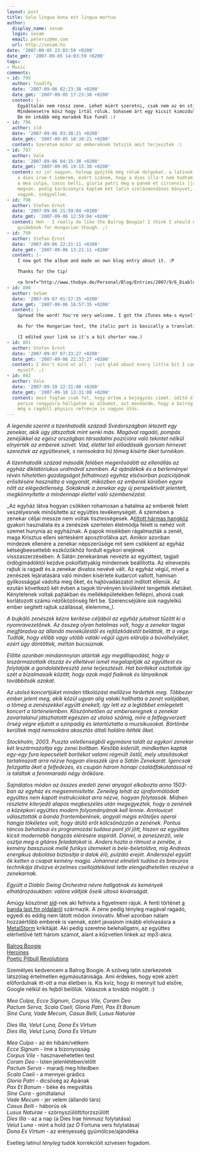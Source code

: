 ```yaml
---
layout: post
title: Sola lingua bona est lingua mortua
author:
  display_name: sesam
  login: sesam
  email: petersz@me.com
  url: http://sesam.hu
date: '2007-09-05 23:03:59 +0200'
date_gmt: '2007-09-05 14:03:59 +0200'
tags:
- Music
comments:
- id: 795
  author: foodlfg
  date: '2007-09-06 02:23:38 +0200'
  date_gmt: '2007-09-05 17:23:38 +0200'
  content: |-
    Egyáltalán nem rossz zene. Lehet miért szeretni, csak nem az én stílusom. Lehet hogy még meghallgatom párszor a későbbiekben is.
    Mindenesetre kösz hogy írtál róluk. Sohasem árt egy kicsit kimozdulni a már megszokott stílusokból..
    De én inkább még maradok Rie funél :)
- id: 796
  author: sld
  date: '2007-09-06 03:38:21 +0200'
  date_gmt: '2007-09-05 18:38:21 +0200'
  content: Szeretem mikor az embereknek tetszik amit terjesztek :)
- id: 797
  author: Vale
  date: '2007-09-06 04:15:38 +0200'
  date_gmt: '2007-09-05 19:15:38 +0200'
  content: ez jó! nagyon. holnap gyűjtök még róluk dolgokat. a latinok szerintem stimmelnek.
    a dies irae-t ismerem, ezért szánom, hogy a dies illa-t nem tudtam, de legalább
    a mea culpa, casus belli, gloria patri meg a panem et circensis (ja az nincs ott)
    megvan. pedig karácsonyra kaptam két latin szólásmondásos könyvet, és mégis itt
    vagyok. szégyellem.
- id: 798
  author: Stefan Ernst
  date: '2007-09-06 21:59:04 +0200'
  date_gmt: '2007-09-06 12:59:04 +0200'
  content: Heh - I really do like the Balrog Boogie! I think I should get a language
    guidebook for Hungarian though. ;)
- id: 799
  author: Stefan Ernst
  date: '2007-09-06 22:21:11 +0200'
  date_gmt: '2007-09-06 13:21:11 +0200'
  content: |-
    I now got the album and made an own blog entry about it. :P

    Thanks for the tip!

    <a href="http://www.thxbye.de/Personal/Blog/Entries/2007/9/6_Diablo_Swing_Orchestra.html" rel="nofollow">txhbye.de on D:S:O</a>
- id: 800
  author: SeSam
  date: '2007-09-07 01:57:35 +0200'
  date_gmt: '2007-09-06 16:57:35 +0200'
  content: |-
    Spread the word! You're very welcome. I got the iTunes m4a-s myself, they sound awesome. ;)

    As for the Hungarian text, the italic part is basically a translation of the English last.fm wiki. Believe me if I could I'd write in English all the time but there are always a lot of readers who don't speak the language that well and start to complain should I indulge in English posts for a longer period.

    (I edited your link so it's a bit shorter now.)
- id: 801
  author: Stefan Ernst
  date: '2007-09-07 07:33:27 +0200'
  date_gmt: '2007-09-06 22:33:27 +0200'
  content: I don't mind at all - just glad about every little bit I can understand
    myself. ;)
- id: 802
  author: Vale
  date: '2007-09-10 22:31:08 +0200'
  date_gmt: '2007-09-10 13:31:08 +0200'
  content: most fogtam csak fel, hogy értem a bejegyzés címét. üdítő élmény. azóta
    persze rongyosra hallgatom az albumot, azt mondanám, hogy a balrog boogie mellett
    még a ragdoll physics refrénje is nagyon ütős.
---
```


_A legenda szerint a tizenhatodik századi Svédországban létezett egy zenekar, akik úgy játszottak mint senki más. Magával ragadó, pompás zenéjükkel az egész országban társadalmi pozícióra való tekintet nélkül elnyerték az emberek szívét. Vad, élettel teli előadásaik gyorsan hírnevet szereztek az együttesnek, s nemsokára hű tömeg kísérte őket turnéikon._

_A tizenhatodik század második felében megerősödött az ellenállás az egyház diktatóriukus uralmával szemben. Az ajándékok és a bérleményei révén hihetetlen gazdagságot felhalmozó egyház elsősorban pozíciójának erősítésére használta a vagyonát, miközben az emberek körében egyre nőtt az elégedetlenség. Sokaknak a zenekar egy új perspektívát jelentett, megkönnyítette a mindennapi élettel való szembenézést._

_Az egyház látva hogyan csökken rohamosan a hatalma az emberek felett veszélyesnek minősítette az együttes tevékenységét. A szemében a zenekar céljai messze nem voltak tisztességesek. A[tiltott hármas hangköz](http://en.wikipedia.org/wiki/Tritone#Historical_uses) gyakori használata és a zenészek szertelen életmódja felett is nehéz volt szemet hunynia az egyháznak. A papok miséikben rágalmazták a zenét, maga Krisztus elleni sértésként aposztrofálva azt. Amikor azonban mindezek ellenére a zenekar népszerűsége mit sem csökkent az egyház kétségbeesettebb eszközökhöz fordult egykori erejének visszaszerzésében. A Sátán zenekarának nevezte az együttest, tagjait ördögimádóktól kezdve pokolfattyakig mindennek beállította. Az elnevezés rajtuk is ragadt és a zenekar divatos nevévé vált. Az egyház végül, mivel a zenészek lejáratására való minden kísérlete kudarcot vallott, hamisan gyilkossággal vádolta meg őket, és hajtóvadászatot indított ellenük. Az ezután következő két évben a tagok törvényen kívüliként tengették életüket. Kénytelenek voltak pajtákban és melléképületekben fellépni, ahová csak korlátozott számú nézőközönség fért be. Szerencséjükre sok nagylelkű ember segített rajtuk szállással, élelemme_l.

_A bujkáló zenészek kézre kerítése céljából az egyház jutalmat tűzött ki a nyomravezetőnek. Az összeg olyan hatalmas volt, hogy a zenekar tagjai megfáradva az állandó meneküléstől és rejtőzködéstől belátták, itt a vége. Tudták, hogy előbb vagy utóbb valaki végül úgyis elárulja a búvóhelyüket, ezért úgy döntöttek, méltón búcsúznak._

_Előtte azonban mindannnyian aláírtak egy megállapodást, hogy a leszármazottaik ötszáz év elteltével ismét megalapítják az együttest és folytatják a gondolatébresztő zene terjesztését. Hat borítékot osztottak így szét a bizalmasaik között, hogy azok majd fiaiknak és lányaiknak továbbítsák azokat._

_Az utolsó koncertjüket minden titkolózást mellőzve hirdették meg. Többezer ember jelent meg, akik közül ugyan alig valaki hallhatta a zenét valójában, a tömeg a zenészekkel együtt énekelt, így lett ez a legtöbbet emlegetett koncert a történelemben. Köszönhetően az emberseregnek a zenekar zavartalanul játszhatottt egészen az utolsó számig, mire a felfegyverzett őrség végre eljutott a színpadig és letartóztatta a muzsikusokat. Börtönbe kerültek majd nemsokára akasztás általi halálra ítélték őket._

_Stockholm, 2003. Puszta véletlenségből egymásra talált az egykori zenekar két leszármazottja egy zenei boltban. Később kiderült, mindketten kaptak egy-egy fura lepecsételt borítékot valami régmúlt őstől, mely utasításokat tartalmazott arra nézve hogyan élesszék újra a Sátán Zenekarát. Igencsak felizgatta őket a felfedezés, és csupán három hónapi családfakutatással rá is találtak a fennmaradó négy örökösre._

_Sajnálatos módon az összes eredeti zenei anyagot elkobozta anno 1503-ban az egyház és megsemmisítette. Zeneileg tehát az újraformálódott együttes nem kapott instrukciókat arra nézve, hogyan folytassák. Midnen részletre kiterjedő alapos megbeszélés után megegyeztek, hogy a zenének a középkori együttes modern folyományának kell lennie. Annlouicet választották a banda frontemberének, angyali mégis erőteljes operai hangja tökéletes volt, hogy átütő erőt kölcsönözzön a zenének. Pontus táncos behatásai és programozási tudása pont jól jött, hiszen az együttes kicsit modernebb hangzás elérésére aspirált. Daniel, a zeneszerző, vele osztja meg a gitáros feladatokat is. Anders hozta a ritmust a zenébe, a kemény basszusok mellé funkys ütemeket is bele-beletoldva, míg Andreas energikus dobolása biztosítja a dalok élő, pulzáló erejét. Andersszel együtt ők ketten a csapat kemény magja. Johannest elméleti tudása és bravúros technikája ötvözve érzelmes csellójátékával tette elengedhetetlen részévé a zenekarnak._

_Együtt a Diablo Swing Orchestra névre hallgatnak és kemények elhatározásukban: valóra váltják őseik ultosó kívánságát._

Amúgy köszönet [sld](http://sld.interhost.hu/sld)-nek aki felhívta a figyelmem rájuk. A fenti történet [a banda last.fm oldaláról](http://www.last.fm/music/Diablo+Swing+Orchestra/+wiki) származik. A zene pedig tényleg magával ragadó, egyedi és eddig nem látott módon innovatív. Mivel azonban nálam hozzáértőbb emberek is vannak, ezért javaslom inkább elolvasásra a [MetalStorm](http://www.metalstorm.ee/pub/review.php?review_id=3635) krikitáját. Aki pedig szeretne belehallgatni, az együttes elérhetővé tett három számot, alant a közvetlen linkek az mp3-akra.

[Balrog Boogie](http://www.diabloswing.com/musiken/BalrogBoogie.mp3)  
[Heroines](http://www.diabloswing.com/musiken/Heroines.mp3)  
[Poetic Pitbull Revolutions](http://www.diabloswing.com/musiken/PoeticPitbullRevolutions.mp3)

Személyes kedvencem a Balrog Boogie. A szöveg latin szerkezetek látszólag értelmetlen egymásutánisága. Ami érdekes, hogy ezek azért előfordulnak itt-ott a mai életben is. Kis kvíz, hogy ki mennyit tud elsőre, Google nélkül és fejből belőlük. Válaszok a tovább mögött. :)

_Mea Culpa, Ecce Signum, Corpus Vile, Coram Deo  
Pactum Serva, Scala Caeli, Gloria Patri, Pax Et Bonum  
Sine Cura, Vade Mecum, Casus Belli, Lusus Naturae_

_Dies Illa, Velut Luna, Dona Es Virtum  
Dies Illa, Velut Luna, Dona Es Virtum_

  
_Mea Culpa_ \- az én hibám/vétkem  
_Ecce Signum_ \- íme a bizonyosság  
_Corpus Vile_ \- hasznavehetetlen test  
_Coram Deo_ \- Isten jelenlétében/előtt  
_Pactum Serva_ \- maradj meg hitedben  
_Scala Caeli_ \- a mennyei grádics  
_Gloria Patri_ \- dicsőség az Apának  
_Pax Et Bonum_ \- béke és megváltás  
_Sine Cura_ \- gondtalanul  
_Vade Mecum_ \- jer velem (állandó társ)  
_Casus Belli_ \- háborús ok  
_Lusus Naturae_ \- szörnyszülött/torzszülött  
_Dies Illa_ \- az a nap (a Dies Irae himnusz folytatása)  
_Velut Luna_ \- mint a hold (az Ó Fortuna vers folytatása)  
_Dona Es Virtum_ \- az erényesség gyümölcse/ajándéka

Esetleg latinul _tényleg_ tudók korrekcióit szivesen fogadom.
